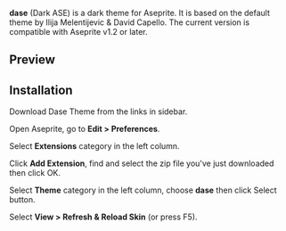 **dase** (Dark ASE) is a dark theme for Aseprite. It is based on the default theme by Ilija Melentijevic & David Capello. The current version is compatible with Aseprite v1.2 or later.

## Preview

## Installation
Download Dase Theme from the links in sidebar.

Open Aseprite, go to **Edit > Preferences**.

Select **Extensions** category in the left column.

Click **Add Extension**, find and select the zip file you've just downloaded then click OK.

Select **Theme** category in the left column, choose **dase** then click Select button.

Select **View > Refresh & Reload Skin** (or press F5).